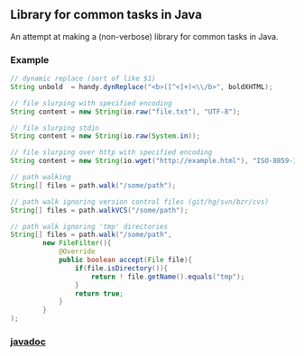 
## Library for common tasks in Java

An attempt at making a (non-verbose) library for common tasks in Java.

### Example

```java
// dynamic replace (sort of like $1)
String unbold  = handy.dynReplace("<b>([^<]+)<\\/b>", boldXHTML);

// file slurping with specified encoding
String content = new String(io.raw("file.txt"), "UTF-8");

// file slurping stdin
String content = new String(io.raw(System.in));

// file slurping over http with specified encoding
String content = new String(io.wget("http://example.html"), "ISO-8859-1");

// path walking
String[] files = path.walk("/some/path");

// path walk ignoring version control files (git/hg/svn/bzr/cvs)
String[] files = path.walkVCS("/some/path");

// path walk ignoring 'tmp' directories
String[] files = path.walk("/some/path",
        new FileFilter(){
            @Override
            public boolean accept(File file){
                if(file.isDirectory()){
                    return ! file.getName().equals("tmp");
                }
                return true;
            }
        }
);
```

### [javadoc][1]


[1]: http://bjarneh.github.com/libb/htm/index.html "libb doc"
